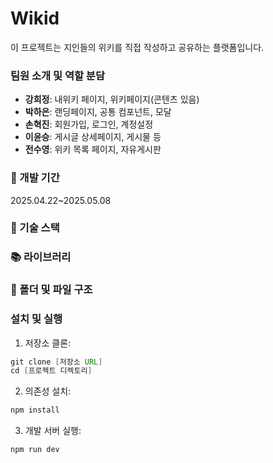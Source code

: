 # Wikid
이 프로젝트는 지인들의 위키를 직접 작성하고 공유하는 플랫폼입니다.

### 팀원 소개 및 역할 분담

- **강희정**: 내위키 페이지, 위키페이지(콘텐츠 있음)
- **박하은**: 랜딩페이지, 공통 컴포넌트, 모달
- **손혁진**: 회원가입, 로그인, 계정설정
- **이윤승**: 게시글 상세페이지, 게시물 등
- **전수영**: 위키 목록 페이지, 자유게시판


### 📅 개발 기간

2025.04.22~2025.05.08

### 📖 기술 스택


### 📚 라이브러리


### 📂 폴더 및 파일 구조


### 설치 및 실행

1. 저장소 클론:
```java
git clone [저장소 URL]
cd [프로젝트 디렉토리]
```

2. 의존성 설치:
```java
npm install
```
3. 개발 서버 실행:
```java
npm run dev
```
